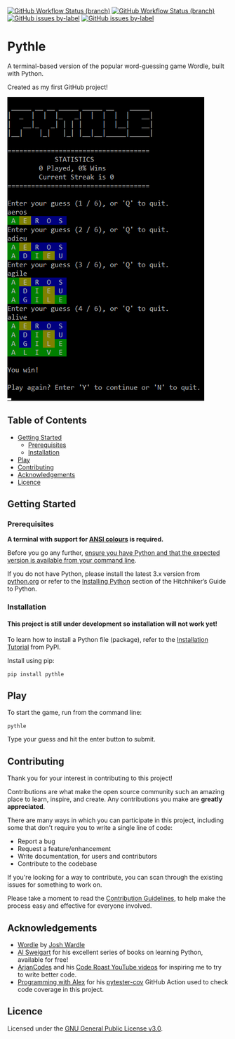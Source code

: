 [![GitHub Workflow Status (branch)](https://img.shields.io/github/workflow/status/TomJGooding/pythle/Python%20application/main)](https://github.com/TomJGooding/pythle/actions/workflows/python-app.yml?query=branch%3Amain)
[![GitHub Workflow Status (branch)](https://img.shields.io/github/workflow/status/TomJGooding/pythle/pytester-cov/main?label=coverage)](https://github.com/TomJGooding/pythle/actions/workflows/pytester-cov.yml?query=branch%3Amain)
[![GitHub issues by-label](https://img.shields.io/github/issues/TomJGooding/pythle/bug?label=bug%20reports)](https://github.com/TomJGooding/pythle/labels/bug)
[![GitHub issues by-label](https://img.shields.io/github/issues/TomJGooding/pythle/enhancement?label=feature%20requests)](https://github.com/TomJGooding/pythle/labels/enhancement)

# Pythle

A terminal-based version of the popular word-guessing game Wordle, built with Python.

Created as my first GitHub project!

![pythle-screenshot](assets/images/pythle-screenshot.png)

## Table of Contents

- [Getting Started](#getting-started)
  - [Prerequisites](#prerequisites)
  - [Installation](#installation)
- [Play](#play)
- [Contributing](#contributing)
- [Acknowledgements](#acknowledgements)
- [Licence](#licence)

## Getting Started

### Prerequisites

**A terminal with support for [ANSI colours](https://en.wikipedia.org/wiki/ANSI_escape_code#Colors) is required.**

Before you go any further, [ensure you have Python and that the expected version is available from your command line](https://packaging.python.org/en/latest/tutorials/installing-packages/#ensure-you-can-run-python-from-the-command-line).

If you do not have Python, please install the latest 3.x version from [python.org](https://www.python.org/) or refer to the [Installing Python](https://docs.python-guide.org/starting/installation/#installation) section of the Hitchhiker’s Guide to Python.

### Installation

#### This project is still under development so installation will not work yet!

To learn how to install a Python file (package), refer to the [Installation Tutorial](https://packaging.python.org/en/latest/tutorials/installing-packages/) from PyPI.

Install using pip:

```
pip install pythle
```

## Play

To start the game, run from the command line:

```
pythle
```

Type your guess and hit the enter button to submit.

## Contributing

Thank you for your interest in contributing to this project!

Contributions are what make the open source community such an amazing place to learn, inspire, and create. Any contributions you make are **greatly appreciated**.

There are many ways in which you can participate in this project, including some that don't require you to write a single line of code:

- Report a bug
- Request a feature/enhancement
- Write documentation, for users and contributors
- Contribute to the codebase

If you're looking for a way to contribute, you can scan through the existing issues for something to work on.

Please take a moment to read the [Contribution Guidelines](CONTRIBUTING.md), to help make the process easy and effective for everyone involved.

## Acknowledgements

<!---
If you used any third-party assets that require attribution, list the creators with links to their primary web presence in this section.

If you followed tutorials, include links to those here as well.
-->

- [Wordle](https://www.nytimes.com/games/wordle/index.html) by [Josh Wardle](https://www.powerlanguage.co.uk/)
- [Al Sweigart](https://inventwithpython.com/) for his excellent series of books on learning Python, available for free!
- [ArjanCodes](https://www.youtube.com/channel/UCVhQ2NnY5Rskt6UjCUkJ_DA) and his [Code Roast YouTube videos](https://www.youtube.com/playlist?list=PLC0nd42SBTaNVxWLci4TPoytfzkXxFhCg) for inspiring me to try to write better code.
- [Programming with Alex](https://www.youtube.com/channel/UCTebDgj-GzOh3zo9Xf1vO4A/) for his [pytester-cov](https://github.com/marketplace/actions/pytester-cov) GitHub Action used to check code coverage in this project.

## Licence

Licensed under the [GNU General Public License v3.0](LICENSE).
